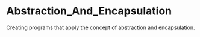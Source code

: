 # Abstraction_And_Encapsulation
Creating programs that apply the concept of abstraction and encapsulation.
